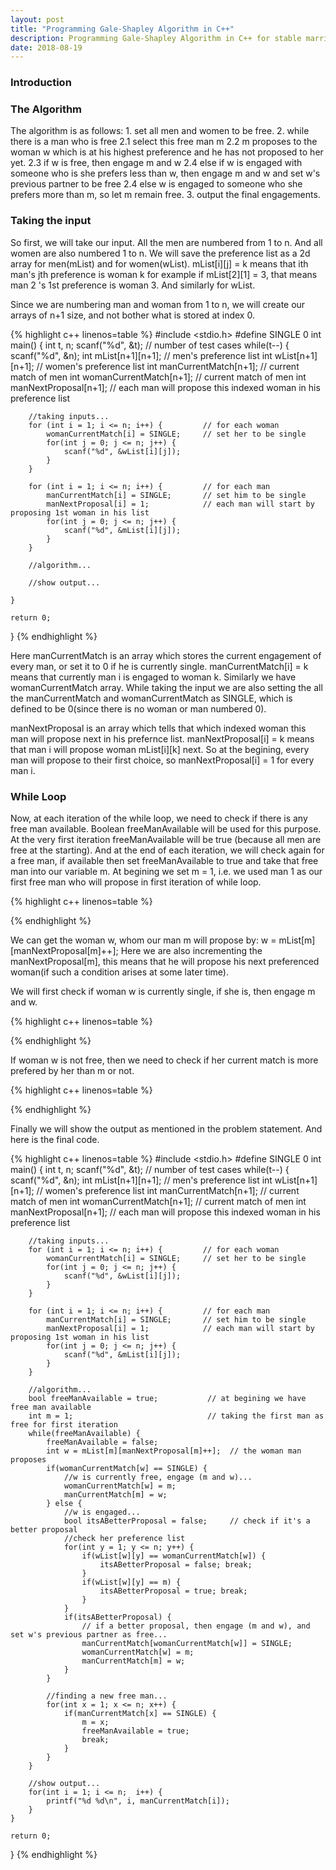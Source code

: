 ```yaml
---
layout: post
title: "Programming Gale-Shapley Algorithm in C++"
description: Programming Gale-Shapley Algorithm in C++ for stable marriage problem.
date: 2018-08-19
---
```


<h3>Introduction</h3>

<h3>The Algorithm</h3>
<p>The algorithm is as follows:
1. set all men and women to be free.
2. while there is a man who is free
    2.1 select this free man m
    2.2 m proposes to the woman w which is at his highest preference and he has not proposed to her yet.
    2.3 if w is free, then engage m and w
    2.4 else if w is engaged with someone who is she prefers less than w, then engage m and w and set w's previous partner to be free
    2.4 else w is engaged to someone who she prefers more than m, so let m remain free.
3. output the final engagements.
</p>

<h3>Taking the input</h3>
<p>
So first, we will take our input. All the men are numbered from 1 to n. And all women are also numbered 1 to n. We will save the preference list as a 2d array for men(mList) and for women(wList).
mList[i][j] = k  means that ith man's jth preference is woman k
for example if mList[2][1] = 3, that means man 2 's 1st preference is woman 3.
And similarly for wList.
</p>

<p>
Since we are numbering man and woman from 1 to n, we will create our arrays of n+1 size, and not bother what is stored at index 0.
</p>

{% highlight c++ linenos=table %}
#include <stdio.h>
#define SINGLE 0
int main() {
    int t, n;
    scanf("%d", &t);                           // number of test cases
    while(t--) {
        scanf("%d", &n);
        int mList[n+1][n+1];                   // men's preference list
        int wList[n+1][n+1];                   // women's preference list
        int manCurrentMatch[n+1];              // current match of men
        int womanCurrentMatch[n+1];            // current match of men
        int manNextProposal[n+1];              // each man will propose this indexed woman in his preference list

        //taking inputs...
        for (int i = 1; i <= n; i++) {         // for each woman
            womanCurrentMatch[i] = SINGLE;     // set her to be single
            for(int j = 0; j <= n; j++) {
                scanf("%d", &wList[i][j]);
            }
        }

        for (int i = 1; i <= n; i++) {         // for each man
            manCurrentMatch[i] = SINGLE;       // set him to be single
            manNextProposal[i] = 1;            // each man will start by proposing 1st woman in his list
            for(int j = 0; j <= n; j++) {
                scanf("%d", &mList[i][j]);
            }
        }

        //algorithm...

        //show output...

    }

    return 0;
}
{% endhighlight %}

<p>
Here manCurrentMatch is an array which stores the current engagement of every man, or set it to 0 if he is currently single.
manCurrentMatch[i] = k means that currently man i is engaged to woman k. Similarly we have womanCurrentMatch array.
While taking the input we are also setting the all the manCurrentMatch and womanCurrentMatch as SINGLE, which is defined to be 0(since there is no woman or man numbered 0).
</p>

<p>
manNextProposal is an array which tells that which indexed woman this man will propose next in his prefernce list.
manNextProposal[i] = k means that man i will propose woman mList[i][k] next.
So at the begining, every man will propose to their first choice, so manNextProposal[i] = 1 for every man i.
</p>

<h3>While Loop</h3>
<p>
Now, at each iteration of the while loop, we need to check if there is any free man available. Boolean freeManAvailable will be used for this purpose. At the very first iteration freeManAvailable will be true (because all men are free at the starting).
And at the end of each iteration, we will check again for a free man, if available then set freeManAvailable to true and take that free man into our variable m. At begining we set m = 1, i.e. we used man 1 as our first free man who will propose in first iteration of while loop.
</p>

{% highlight c++ linenos=table %}

{% endhighlight %}

<p>
We can get the woman w, whom our man m will propose by:
w = mList[m][manNextProposal[m]++];
Here we are also incrementing the manNextProposal[m], this means that he will propose his next preferenced woman(if such a condition arises at some later time).

<p>
We will first check if woman w is currently single, if she is, then engage m and w.
</p>

{% highlight c++ linenos=table %}

{% endhighlight %}

<p>
If woman w is not free, then we need to check if her current match is more prefered by her than m or not.
</p>

{% highlight c++ linenos=table %}

{% endhighlight %}

<p>
Finally we will show the output as mentioned in the problem statement. And here is the final code.
</p>

{% highlight c++ linenos=table %}
#include <stdio.h>
#define SINGLE 0
int main() {
    int t, n;
    scanf("%d", &t);                           // number of test cases
    while(t--) {
        scanf("%d", &n);
        int mList[n+1][n+1];                   // men's preference list
        int wList[n+1][n+1];                   // women's preference list
        int manCurrentMatch[n+1];              // current match of men
        int womanCurrentMatch[n+1];            // current match of men
        int manNextProposal[n+1];              // each man will propose this indexed woman in his preference list

        //taking inputs...
        for (int i = 1; i <= n; i++) {         // for each woman
            womanCurrentMatch[i] = SINGLE;     // set her to be single
            for(int j = 0; j <= n; j++) {
                scanf("%d", &wList[i][j]);
            }
        }

        for (int i = 1; i <= n; i++) {         // for each man
            manCurrentMatch[i] = SINGLE;       // set him to be single
            manNextProposal[i] = 1;            // each man will start by proposing 1st woman in his list
            for(int j = 0; j <= n; j++) {
                scanf("%d", &mList[i][j]);
            }
        }

        //algorithm...
        bool freeManAvailable = true;           // at begining we have free man available
        int m = 1;                              // taking the first man as free for first iteration
        while(freeManAvailable) {
            freeManAvailable = false;
            int w = mList[m][manNextProposal[m]++];  // the woman man proposes
            if(womanCurrentMatch[w] == SINGLE) {
                //w is currently free, engage (m and w)...
                womanCurrentMatch[w] = m;
                manCurrentMatch[m] = w;
            } else {
                //w is engaged...
                bool itsABetterProposal = false;     // check if it's a better proposal
                //check her preference list
                for(int y = 1; y <= n; y++) {
                    if(wList[w][y] == womanCurrentMatch[w]) {
                        itsABetterProposal = false; break;
                    }
                    if(wList[w][y] == m) {
                        itsABetterProposal = true; break;
                    }
                }
                if(itsABetterProposal) {
                    // if a better proposal, then engage (m and w), and set w's previous partner as free...
                    manCurrentMatch[womanCurrentMatch[w]] = SINGLE;
                    womanCurrentMatch[w] = m;
                    manCurrentMatch[m] = w;
                }
            }

            //finding a new free man...
            for(int x = 1; x <= n; x++) {
                if(manCurrentMatch[x] == SINGLE) {
                    m = x;
                    freeManAvailable = true;
                    break;
                }
            }
        }

        //show output...
        for(int i = 1; i <= n;  i++) {
            printf("%d %d\n", i, manCurrentMatch[i]);
        }
    }

    return 0;
}
{% endhighlight %}
